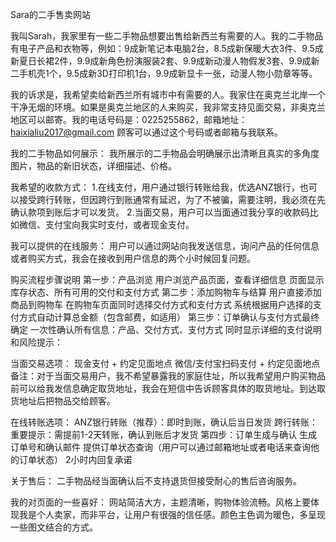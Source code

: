 Sara的二手售卖网站

我叫Sarah，我家里有一些二手物品想要出售给新西兰有需要的人。我的二手物品有电子产品和衣物等，例如：9成新笔记本电脑2台，8.5成新保暖大衣3件、9.5成新夏日长裙2件，9.9成新角色扮演服装2套、9.9成新动漫人物假发3套、9.9成新二手机壳1个，9.5成新3D打印机1台，9.9成新显卡一张，动漫人物小勋章等等。

我的诉求是，我希望卖给新西兰所有城市中有需要的人。我家住在奥克兰北岸一个干净无烟的环境。如果是奥克兰地区的人来购买，我非常支持见面交易，非奥克兰地区可以邮寄。我的电话号码是：0225255862，邮箱地址：haixialiu2017@gmail.com 顾客可以通过这个号码或者邮箱与我联系。


我的二手物品如何展示：
我所展示的二手物品会明确展示出清晰且真实的多角度图片，物品的新旧状态，详细描述、价格。

我希望的收款方式：
1.在线支付，用户通过银行转账给我，优选ANZ银行，也可以接受跨行转账，但因跨行到账通常有延迟，为了不被骗，需要注明，我必须在先确认款项到账后才可以发货。
2.当面交易，用户可以当面通过我分享的收款码比如微信、支付宝向我实时支付，或者现金支付。

我可以提供的在线服务：
用户可以通过网站向我发送信息，询问产品的任何信息或者购买方式，我会在接收到用户信息的两个小时候回复问题。

购买流程步骤说明
第一步：产品浏览
用户浏览产品页面，查看详细信息
页面显示库存状态、所有可用的交付和支付方式
第二步：添加购物车与结算
用户直接添加商品到购物车
在购物车页面同时选择交付方式和支付方式
系统根据用户选择的支付方式自动计算总金额（包含邮费，如适用）
第三步：订单确认与支付方式最终确定
一次性确认所有信息：产品、交付方式、支付方式
同时显示详细的支付说明和风险提示：

当面交易选项：
现金支付 + 约定见面地点
微信/支付宝扫码支付 + 约定见面地点
备注：对于当面交易用户，我不希望暴露我的家庭住址，所以我希望用户购买物品前可以给我发信息确定取货地址，我会在短信中告诉顾客具体的取货地址。到达取货地址后把物品交给顾客。

在线转账选项：
ANZ银行转账（推荐）：即时到账，确认后当日发货
跨行转账：重要提示：需提前1-2天转账，确认到账后才发货
第四步：订单生成与确认
生成订单号和确认邮件
提供订单状态查询（用户可以通过邮箱地址或者电话来查询他的订单状态）
2小时内回复承诺


关于售后：
二手物品经当面确认后不支持退货但接受耐心的售后咨询服务。

我的对页面的一些喜好：
网站简洁大方，主题清晰，购物体验流畅。风格上要体现我是个人卖家，而非平台，让用户有很强的信任感。颜色主色调为暖色，多呈现一些图文结合的方式。